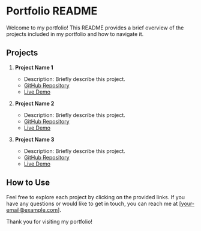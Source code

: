 # Portfolio README

Welcome to my portfolio! This README provides a brief overview of the projects included in my portfolio and how to navigate it.

## Projects

1. **Project Name 1**
   - Description: Briefly describe this project.
   - [GitHub Repository](link-to-github)
   - [Live Demo](link-to-demo-if-available)

2. **Project Name 2**
   - Description: Briefly describe this project.
   - [GitHub Repository](link-to-github)
   - [Live Demo](link-to-demo-if-available)

3. **Project Name 3**
   - Description: Briefly describe this project.
   - [GitHub Repository](link-to-github)
   - [Live Demo](link-to-demo-if-available)

## How to Use

Feel free to explore each project by clicking on the provided links. If you have any questions or would like to get in touch, you can reach me at [your-email@example.com].

Thank you for visiting my portfolio!
